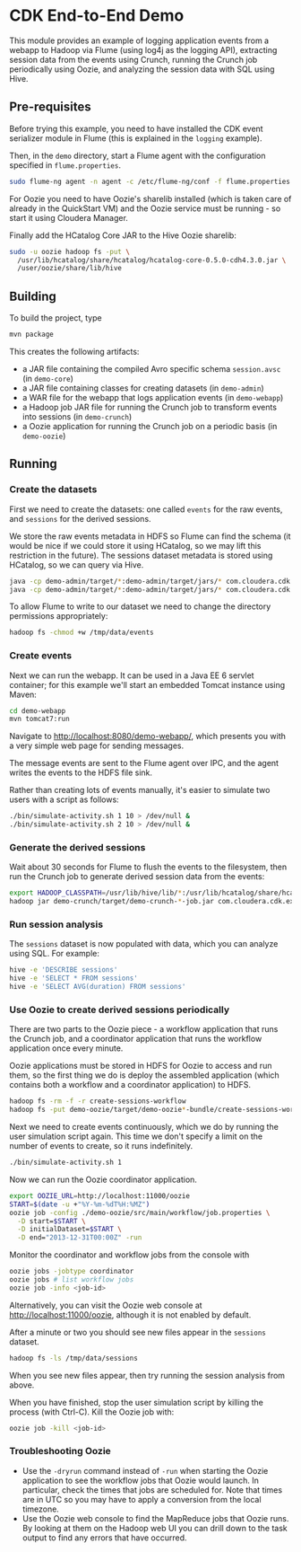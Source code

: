 # CDK End-to-End Demo

This module provides an example of logging application events from a webapp to Hadoop
via Flume (using log4j as the logging API), extracting session data from the events using
Crunch, running the Crunch job periodically using Oozie, and analyzing the
session data with SQL using Hive.

## Pre-requisites

Before trying this example, you need to have installed the CDK event serializer module in
Flume (this is explained in the `logging` example).

Then, in the `demo` directory, start a Flume agent with the configuration specified in
`flume.properties`.

```bash
sudo flume-ng agent -n agent -c /etc/flume-ng/conf -f flume.properties
```

For Oozie you need to have Oozie's sharelib installed (which is taken care of already in
the QuickStart VM) and the Oozie service must be running - so start it using Cloudera
Manager.

Finally add the HCatalog Core JAR to the Hive Oozie sharelib:

```bash
sudo -u oozie hadoop fs -put \
  /usr/lib/hcatalog/share/hcatalog/hcatalog-core-0.5.0-cdh4.3.0.jar \
  /user/oozie/share/lib/hive
```

## Building

To build the project, type

```bash
mvn package
```

This creates the following artifacts:

* a JAR file containing the compiled Avro specific schema `session.avsc` (in `demo-core`)
* a JAR file containing classes for creating datasets (in `demo-admin`)
* a WAR file for the webapp that logs application events (in `demo-webapp`)
* a Hadoop job JAR file for running the Crunch job to transform events into sessions
(in `demo-crunch`)
* a Oozie application for running the Crunch job on a periodic basis (in `demo-oozie`)

## Running

### Create the datasets

First we need to create the datasets: one called `events` for the raw events,
and `sessions` for the derived sessions.

We store the raw events metadata in HDFS so Flume can find the schema (it would be nice
if we could store it using HCatalog, so we may lift this restriction in the future).
The sessions dataset metadata is stored using HCatalog, so we can query via Hive.

```bash
java -cp demo-admin/target/*:demo-admin/target/jars/* com.cloudera.cdk.examples.demo.CreateStandardEventDataset
java -cp demo-admin/target/*:demo-admin/target/jars/* com.cloudera.cdk.examples.demo.CreateSessionDataset

```
To allow Flume to write to our dataset we need to change the directory
permissions appropriately:

```bash
hadoop fs -chmod +w /tmp/data/events
```

### Create events

Next we can run the webapp. It can be used in a Java EE 6 servlet
container; for this example we'll start an embedded Tomcat instance using Maven:

```bash
cd demo-webapp
mvn tomcat7:run
```

Navigate to [http://localhost:8080/demo-webapp/](http://localhost:8080/demo-webapp/),
which presents you with a very simple web page for sending messages.

The message events are sent to the Flume agent
over IPC, and the agent writes the events to the HDFS file sink.

Rather than creating lots of events manually, it's easier to simulate two users with
a script as follows:

```bash
./bin/simulate-activity.sh 1 10 > /dev/null &
./bin/simulate-activity.sh 2 10 > /dev/null &
```

### Generate the derived sessions

Wait about 30 seconds for Flume to flush the events to the filesystem,
then run the Crunch job to generate derived session data from the events:

```bash
export HADOOP_CLASSPATH=/usr/lib/hive/lib/*:/usr/lib/hcatalog/share/hcatalog/*
hadoop jar demo-crunch/target/demo-crunch-*-job.jar com.cloudera.cdk.examples.demo.CreateSessions
```

### Run session analysis

The `sessions` dataset is now populated with data, which you can analyze using SQL. For
example:

```bash
hive -e 'DESCRIBE sessions'
hive -e 'SELECT * FROM sessions'
hive -e 'SELECT AVG(duration) FROM sessions'
```

### Use Oozie to create derived sessions periodically

There are two parts to the Oozie piece - a workflow application that runs the
Crunch job, and a coordinator application that runs the workflow application once
every minute.

Oozie applications must be stored in HDFS for Oozie to access and run them, so
the first thing we do is deploy the assembled application (which contains both
a workflow and a coordinator application) to HDFS.

```bash
hadoop fs -rm -f -r create-sessions-workflow
hadoop fs -put demo-oozie/target/demo-oozie*-bundle/create-sessions-workflow/ create-sessions-workflow
```

Next we need to create events continuously, which we do by running the
user simulation script again. This time we don't specify a limit on the number
of events to create, so it runs indefinitely.

```bash
./bin/simulate-activity.sh 1
```

Now we can run the Oozie coordinator application.

```bash
export OOZIE_URL=http://localhost:11000/oozie
START=$(date -u +"%Y-%m-%dT%H:%MZ")
oozie job -config ./demo-oozie/src/main/workflow/job.properties \
  -D start=$START \
  -D initialDataset=$START \
  -D end="2013-12-31T00:00Z" -run
```

Monitor the coordinator and workflow jobs from the console with

```bash
oozie jobs -jobtype coordinator
oozie jobs # list workflow jobs
oozie job -info <job-id>
```

Alternatively, you can visit the Oozie web console at
[http://localhost:11000/oozie](http://localhost:11000/oozie), although it is not
enabled by default.

After a minute or two you should see new files appear in the `sessions` dataset.

```bash
hadoop fs -ls /tmp/data/sessions
```

When you see new files appear, then try running the session analysis from above.

When you have finished, stop the user simulation script by killing the process
(with Ctrl-C). Kill the Oozie job with:

```bash
oozie job -kill <job-id> 
```

### Troubleshooting Oozie

* Use the `-dryrun` command instead of `-run` when starting the Oozie
  application to see the workflow jobs that Oozie would launch.
  In particular, check the times that jobs are scheduled for. Note that
  times are in UTC so you may have to apply a conversion from the local
  timezone.
* Use the Oozie web console to find the MapReduce jobs that Oozie runs. By
  looking at them on the Hadoop web UI you can drill down to the task
  output to find any errors that have occurred.